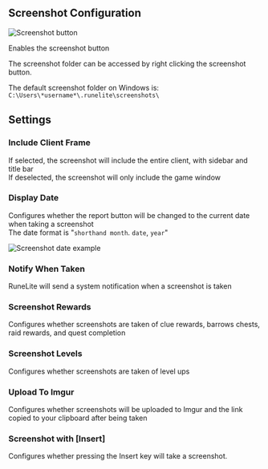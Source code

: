 ## Screenshot Configuration

![Screenshot button](https://i.imgur.com/1urgNte.png)

Enables the screenshot button  

The screenshot folder can be accessed by right clicking the screenshot button.

The default screenshot folder on Windows is: `C:\Users\*username*\.runelite\screenshots\`

## Settings

### Include Client Frame
If selected, the screenshot will include the entire client, with sidebar and title bar  
If deselected, the screenshot will only include the game window

### Display Date
Configures whether the report button will be changed to the current date when taking a screenshot  
The date format is "`shorthand month`. `date`, `year`"  

![Screenshot date example](https://i.imgur.com/jlO5rF4.png)

### Notify When Taken
RuneLite will send a system notification when a screenshot is taken

### Screenshot Rewards
Configures whether screenshots are taken of clue rewards, barrows chests, raid rewards, and quest completion

### Screenshot Levels
Configures whether screenshots are taken of level ups

### Upload To Imgur
Configures whether screenshots will be uploaded to Imgur and the link copied to your clipboard after being taken

### Screenshot with [Insert]
Configures whether pressing the Insert key will take a screenshot.